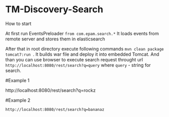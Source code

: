 # TM-Discovery-Search
How to start

At first run EventsPreloader ```from com.epam.search.*``` It loads events from remote server and stores them in elasticsearch

After that in root directory execute following commands ```mvn clean package tomcat7:run ```. 
It builds war file and deploy it into embedded Tomcat.
And than you can use browser to execute search request throught url ```http://localhost:8080/rest/search?q=query``` 
where ```query``` - string for search.

#Example 1

http://localhost:8080/rest/search?q=rockz

#Example 2

```http://localhost:8080/rest/search?q=bananaz```
